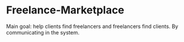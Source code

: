 # Freelance-Marketplace
Main goal: help clients find freelancers and freelancers find clients. By communicating in the system.
